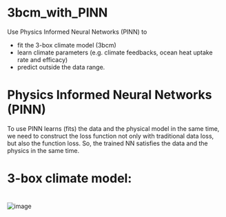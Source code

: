 # 3bcm_with_PINN
Use Physics Informed Neural Networks (PINN) to 
- fit the 3-box climate model (3bcm)
- learn climate parameters (e.g. climate feedbacks, ocean heat uptake rate and efficacy)
- predict outside the data range.

# Physics Informed Neural Networks (PINN)

To use PINN learns (fits) the data and the physical model in the same time, we need to construct the loss function not only with traditional data loss, but also the function loss. So, the trained NN satisfies the data and the physics in the same time. 


# 3-box climate model:

#
![image](https://user-images.githubusercontent.com/61756907/150723100-61001d3e-f624-4f46-8980-020753ccaddf.png)

# 
